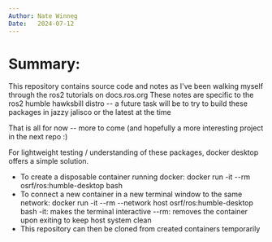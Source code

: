 ```yaml
--- 
Author: Nate Winneg
Date:   2024-07-12
---
```


# Summary: 
This repository contains source code and notes as I've been walking myself through the ros2 tutorials on docs.ros.org
These notes are specific to the ros2 humble hawksbill distro -- a future task will be to try to build these packages in jazzy jalisco or the latest at the time

That is all for now -- more to come (and hopefully a more interesting project in the next repo :)

For lightweight testing / understanding of these packages, docker desktop offers a simple solution.
- To create a disposable container running docker: docker run -it --rm osrf/ros:humble-desktop bash
- To connect a new container in a new terminal window to the same network: docker run -it --rm --network host osrf/ros:humble-desktop bash
  -it: makes the terminal interactive
  --rm: removes the container upon exiting to keep host system clean
- This repository can then be cloned from created containers temporarily
